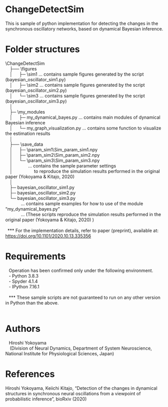 # ChangeDetectSim
This is sample of python implementation for detecting the changes in the synchronous oscillatory networks, based on dynamical Bayesian inference. <br>

# Folder structures<br>
\ChangeDetectSim<br>
&ensp;&ensp;├── \figures <br>
&ensp;&ensp;│&ensp;&ensp;&ensp;├─ \sim1 … contains sample figures generated by the script (bayesian_oscillator_sim1.py) <br>
&ensp;&ensp;│&ensp;&ensp;&ensp;├─ \sim2 … contains sample figures generated by the script (bayesian_oscillator_sim2.py) <br>
&ensp;&ensp;│&ensp;&ensp;&ensp;└─ \sim3 … contains sample figures generated by the script (bayesian_oscillator_sim3.py) <br>
&ensp;&ensp;│<br>
&ensp;&ensp;├─ \my_modules<br>
&ensp;&ensp;│&ensp;&ensp;&ensp;├─ my_dynamical_bayes.py … contains main modules of dynamical Bayesian inference<br>
&ensp;&ensp;│&ensp;&ensp;&ensp;└─ my_graph_visualization.py … contains some function to visualize the estimation results<br>
&ensp;&ensp;│<br>
&ensp;&ensp;├── \save_data <br>
&ensp;&ensp;│&ensp;&ensp;&ensp;├─ \param_sim1\Sim_param_sim1.npy <br>
&ensp;&ensp;│&ensp;&ensp;&ensp;├─ \param_sim2\Sim_param_sim2.npy <br>
&ensp;&ensp;│&ensp;&ensp;&ensp;└─ \param_sim3\Sim_param_sim3.npy <br>
&ensp;&ensp;│&ensp;&ensp;&ensp;&ensp;&ensp;&ensp;&ensp;… contains the sample parameter settings <br>
&ensp;&ensp;│&ensp;&ensp;&ensp;&ensp;&ensp;&ensp; &ensp; &ensp; to reproduce the simulation results performed in the original paper (Yokoyama & Kitajo, 2020) <br>
&ensp;&ensp;│<br>
&ensp;&ensp;├─ bayesian_oscillator_sim1.py <br>
&ensp;&ensp;├─ bayesian_oscillator_sim2.py <br>
&ensp;&ensp;└─ bayesian_oscillator_sim3.py <br>
&ensp;&ensp;&ensp;&ensp;&ensp;&ensp;&ensp;… contains sample examples for how to use of the module “my_dynamical_bayes.py”  <br>
&ensp;&ensp;&ensp;&ensp;&ensp;&ensp;&ensp;… (These scripts reproduce the simulation results performed in the original paper (Yokoyama & Kitajo, 2020) )<br>
<br>
&ensp;*** For the implementation details, refer to paper (preprint), available at: https://doi.org/10.1101/2020.10.13.335356

# Requirements<br>
&ensp; Operation has been confirmed only under the following environment. <br>
&ensp; - Python 3.8.3 <br>
&ensp; - Spyder 4.1.4 <br>
&ensp; - IPython 7.16.1 <br>
&ensp; <br>
&ensp; *** These sample scripts are not guaranteed to run on any other version in Python than the above.<br>
&ensp; <br>
# Authors<br>
&ensp; Hiroshi Yokoyama<br>
&ensp;&ensp;(Division of Neural Dynamics, Department of System Neuroscience, National Institute for Physiological Sciences, Japan)<br>

# References<br>
Hiroshi Yokoyama, Keiichi Kitajo, “Detection of the changes in dynamical structures in synchronous neural oscillations from a viewpoint of probabilistic inference”, bioRxiv (2020)
